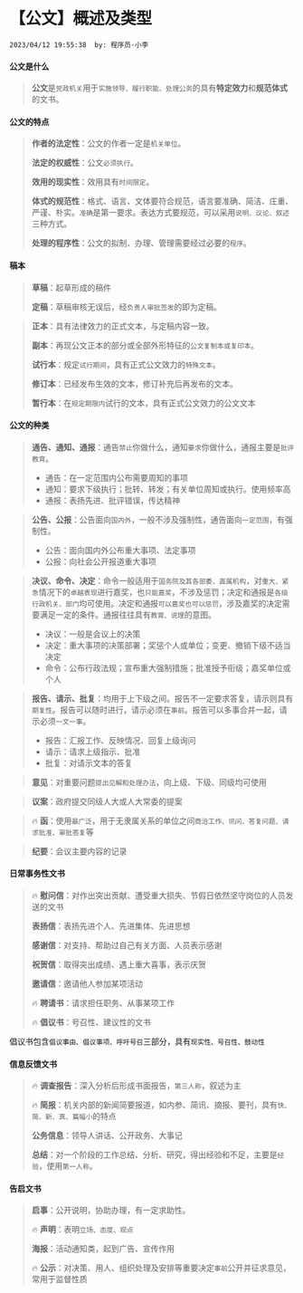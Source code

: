 # 【公文】概述及类型

`2023/04/12 19:55:38  by: 程序员·小李`

#### 公文是什么

> **公文**是`党政机关`用于`实施领导、履行职能、处理公务`的具有**特定效力**和**规范体式**的文书。


#### 公文的特点

> **作者的法定性**：公文的作者一定是`机关单位`。
> 
> **法定的权威性**：公文`必须执行`。
>
> **效用的现实性**：效用具有`时间限定`。
>
> **体式的规范性**：格式、语言、文体要符合规范，语言要准确、简洁、庄重、严谨、朴实。`准确`是第一要求。表达方式要规范，可以采用`说明、议论、叙述`三种方式。
>
> **处理的程序性**：公文的拟制、办理、管理需要经过必要的`程序`。


#### 稿本

> **草稿**：起草形成的稿件
>
> **定稿**：草稿审核无误后，经`负责人审批签发`的即为定稿。

> **正本**：具有法律效力的正式文本，与定稿内容一致。
>
> **副本**：再现公文正本的部分或全部外形特征的`公文复制本或复印本`。
>
> **试行本**：规定`试行期间`，具有正式公文效力的`特殊文本`。
>
> **修订本**：已经发布生效的文本，修订补充后再发布的文本。
>
> **暂行本**：在`规定期限内`试行的文本，具有正式公文效力的公文文本



#### 公文的种类

> **通告、通知、通报**：通告`禁止`你做什么，通知`要求`你做什么，通报主要是`批评教育`。
> * 通告：在一定范围内公布需要周知的事项
> * 通知：要求下级执行；批转、转发；有关单位周知或执行。使用频率高
> * 通报：表扬先进、批评错误，传达精神

> **公告、公报**：公告面向`国内外`，一般不涉及强制性，通告面向`一定范围`，有强制性。
> * 公告：面向国内外公布重大事项、法定事项
> * 公报：向社会公开报道重大事项

> **决议、命令、决定**：命令一般适用于`国务院及其各部委、直属机构`，对`重大、紧急`情况下的`卓越表现`进行嘉奖，也`只能嘉奖`，不涉及惩罚；决定和通报是`各级行政机关、部门`均可使用。决定和通报`可以嘉奖也可以惩罚`，涉及嘉奖的决定需要满足一定的条件。通报往往具有`教育、说理`的意图。
> * 决议：一般是会议上的决策
> * 决定：重大事项的决策部署；奖惩个人或单位；变更、撤销下级不适当决定
> * 命令：公布行政法规；宣布重大强制措施；批准授予衔级；嘉奖单位或个人

> **报告、请示、批复**：均用于上下级之间。报告不一定要求答复，请示则具有`期复性`。报告可以随时进行，请示必须在`事前`。报告可以多事合并一起，请示必须`一文一事`。
> * 报告：汇报工作、反映情况、回复上级询问
> * 请示：请求上级指示、批准
> * 批复：对请示文本的答复

> **意见**：对重要问题`提出见解和处理办法`，向上级、下级、同级均可使用

> **议案**：政府提交同级人大或人大常委的提案

>🔥 **函**：使用`最广泛`，用于无隶属关系的单位之间`商洽工作、讯问、答复问题、请求批准、审批答复`等

> **纪要**：会议主要内容的记录



#### 日常事务性文书

>  🔥 **慰问信**：对作出突出贡献、遭受重大损失、节假日依然坚守岗位的人员发送的文书
> 
> **表扬信**：表扬先进个人、先进集体、先进思想
> 
> **感谢信**：对支持、帮助过自己有关方面、人员表示感谢
> 
> **祝贺信**：取得突出成绩、遇上重大喜事，表示庆贺
> 
> **邀请信**：邀请他人参加某项活动
> 
>  🔥 **聘请书**：请求担任职务、从事某项工作
> 
>  🔥 **倡议书**：号召性、建议性的文书

倡议书包含`倡议事由、倡议事项、呼吁号召`三部分，具有`现实性、号召性、鼓动性`


#### 信息反馈文书

> 🔥 **调查报告**：深入分析后形成书面报告，`第三人称`，叙述为主
> 
> 🔥 **简报**：机关内部的新闻简要报道，如内参、简讯、摘报、要刊，具有`快、简、新、真、篇幅小`的特点
> 
> **公务信息**：领导人讲话、公开政务、大事记
> 
> **总结**：对一个阶段的工作总结、分析、研究，得出经验和不足，主要是`经验`，使用`第一人称`。


#### 告启文书

> **启事**：公开说明，协助办理，有一定求助性。
> 
> 🔥 **声明**：表明`立场、态度、观点`
> 
> **海报**：活动通知类，起到广告、宣传作用
> 
> 🔥 **公示**：对决策、用人、组织处理及安排等重要决定`事前`公开并征求意见，常用于监督性质